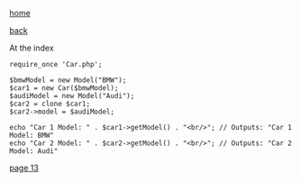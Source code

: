 [home](./page01.md)

[back](./page11.md)

At the index

```
require_once 'Car.php';

$bmwModel = new Model("BMW");
$car1 = new Car($bmwModel);
$audiModel = new Model("Audi");
$car2 = clone $car1;
$car2->model = $audiModel;

echo "Car 1 Model: " . $car1->getModel() . "<br/>"; // Outputs: "Car 1 Model: BMW"
echo "Car 2 Model: " . $car2->getModel() . "<br/>"; // Outputs: "Car 2 Model: Audi"
```





[page 13](./page13.md)
